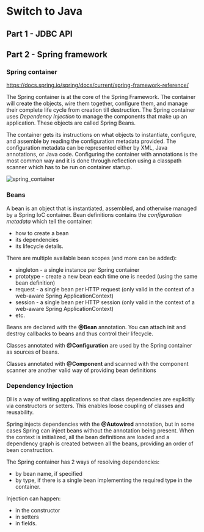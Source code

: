 # Switch to Java
## Part 1 - JDBC API



## Part 2 - Spring framework
### Spring container

https://docs.spring.io/spring/docs/current/spring-framework-reference/

The Spring container is at the core of the Spring Framework. The container will create the objects, wire them 
together, configure them, and manage their complete life cycle from creation till destruction. The Spring container uses
*Dependency Injection* to manage the components that make up an application. These objects are called Spring Beans.

The container gets its instructions on what objects to instantiate, configure, and assemble by reading the configuration
metadata provided. The configuration metadata can be represented either by XML, Java annotations, or Java code.
Configuring the container with annotations is the most common way and it is done through reflection using a classpath
scanner which has to be run on container startup.

![spring_container](https://www.tutorialspoint.com/spring/images/spring_ioc_container.jpg)

### Beans

A bean is an object that is instantiated, assembled, and otherwise managed by a Spring IoC container. Bean definitions
contains the *configuration metadata* which tell the container:
* how to create a bean
* its dependencies
* its lifecycle details.

There are multiple available bean scopes (and more can be added):
* singleton - a single instance per Spring container
* prototype - create a new bean each time one is needed (using the same bean definition)
* request - a single bean per HTTP request (only valid in the context of a web-aware Spring ApplicationContext)
* session - a single bean per HTTP session (only valid in the context of a web-aware Spring ApplicationContext)
* etc.

Beans are declared with the **@Bean** annotation. You can attach init and destroy callbacks to beans and thus control
their lifecycle.

Classes annotated with **@Configuration** are used by the Spring container as sources of beans.

Classes annotated with **@Component** and scanned with the component scanner are another valid way of providing bean
definitions

### Dependency Injection

DI is a way of writing applications so that class dependencies are explicitly via constructors or setters. This enables
loose coupling of classes and reusability.

Spring injects dependencies with the **@Autowired** annotation, but in some cases Spring can inject beans without the
annotation being present. When the context is initialized, all the bean definitions are loaded and a dependency graph
is created between all the beans, providing an order of bean construction.

The Spring container has 2 ways of resolving dependencies:
* by bean name, if specified
* by type, if there is a single bean implementing the required type in the container.

Injection can happen:
* in the constructor
* in setters
* in fields.
